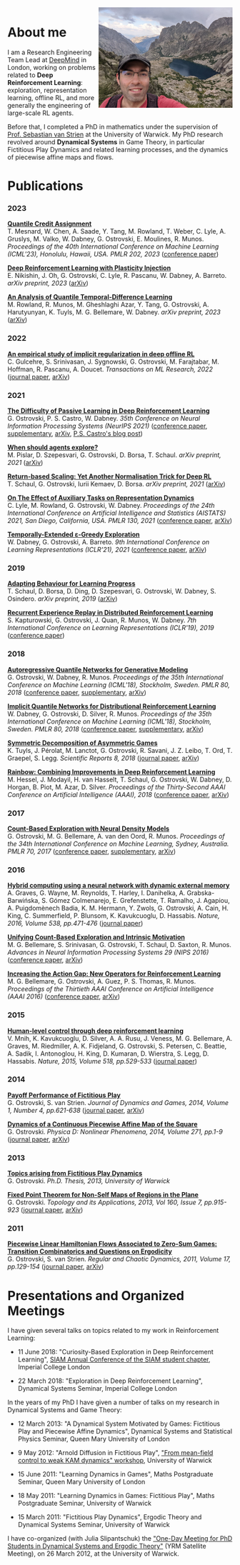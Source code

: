 
<img src="data/me.jpg" alt="Me" width="300" height="225" align="right">

# About me

I am a Research Engineering Team Lead at [DeepMind](http://deepmind.com/) in London,
working on problems related to **Deep Reinforcement Learning**:
exploration, representation learning, offline RL, and more generally
the engineering of large-scale RL agents.

Before that, I completed a PhD in mathematics under the supervision of
[Prof. Sebastian van Strien](https://www.ma.imperial.ac.uk/~svanstri/) at the University of Warwick.
My PhD research revolved around **Dynamical Systems** in Game Theory, in particular
Fictitious Play Dynamics and related learning processes, and the dynamics of piecewise affine maps and flows.


# Publications


### 2023

**[Quantile Credit Assignment](https://openreview.net/pdf?id=4yoLVter71)** <br>
T. Mesnard, W. Chen, A. Saade, Y. Tang, M. Rowland, T. Weber, C. Lyle, A. Gruslys, M. Valko, W. Dabney,
G. Ostrovski, E. Moulines, R. Munos.
*Proceedings of the 40th International Conference on Machine Learning (ICML'23), Honolulu, Hawaii, USA. PMLR 202, 2023*
([conference paper](https://openreview.net/pdf?id=4yoLVter71))


**[Deep Reinforcement Learning with Plasticity Injection](https://arxiv.org/pdf/2305.15555.pdf)** <br>
E. Nikishin, J. Oh, G. Ostrovski, C. Lyle, R. Pascanu, W. Dabney, A. Barreto.
*arXiv preprint, 2023*
([arXiv](https://arxiv.org/abs/2305.15555))

**[An Analysis of Quantile Temporal-Difference Learning](https://arxiv.org/pdf/2301.04462.pdf)** <br>
M. Rowland, R. Munos, M. Gheshlaghi Azar, Y. Tang, G. Ostrovski, A. Harutyunyan, K. Tuyls, M. G. Bellemare, W. Dabney.
*arXiv preprint, 2023*
([arXiv](https://arxiv.org/abs/2301.04462))


### 2022

**[An empirical study of implicit regularization in deep offline RL](https://openreview.net/pdf?id=HFfJWx60IT)** <br>
C. Gulcehre, S. Srinivasan, J. Sygnowski, G. Ostrovski, M. Farajtabar, M. Hoffman, R. Pascanu, A. Doucet.
*Transactions on ML Research, 2022*
([journal paper](https://openreview.net/pdf?id=HFfJWx60IT),
 [arXiv](https://arxiv.org/abs/2207.02099))


### 2021

**[The Difficulty of Passive Learning in Deep Reinforcement
Learning](https://proceedings.neurips.cc/paper/2021/file/c3e0c62ee91db8dc7382bde7419bb573-Paper.pdf)** <br>
G. Ostrovski, P. S. Castro, W. Dabney.
*35th Conference on Neural Information Processing Systems (NeurIPS 2021)*
([conference paper](https://proceedings.neurips.cc/paper/2021/file/c3e0c62ee91db8dc7382bde7419bb573-Paper.pdf),
 [supplementary](https://proceedings.neurips.cc/paper/2021/file/c3e0c62ee91db8dc7382bde7419bb573-Supplemental.pdf),
 [arXiv](https://arxiv.org/abs/2110.14020),
 [P.S. Castro's blog post](https://psc-g.github.io/posts/research/rl/tandem/))

**[When should agents explore?](https://arxiv.org/pdf/2108.11811.pdf)** <br>
M. Pislar, D. Szepesvari, G. Ostrovski, D. Borsa, T. Schaul.
*arXiv preprint, 2021*
([arXiv](https://arxiv.org/abs/2108.11811))

**[Return-based Scaling: Yet Another Normalisation Trick for Deep RL](https://arxiv.org/pdf/2105.05347.pdf)** <br>
T. Schaul, G. Ostrovski, Iurii Kemaev, D. Borsa.
*arXiv preprint, 2021*
([arXiv](https://arxiv.org/abs/2105.05347))

**[On The Effect of Auxiliary Tasks on Representation Dynamics](https://arxiv.org/pdf/2102.13089.pdf)** <br>
C. Lyle, M. Rowland, G. Ostrovski, W. Dabney.
*Proceedings of the 24th International Conference on Artificial Intelligence and Statistics (AISTATS) 2021, San Diego, California, USA. PMLR 130, 2021*
([conference paper](http://proceedings.mlr.press/v130/lyle21a/lyle21a.pdf),
 [arXiv](https://arxiv.org/abs/2102.13089))

**[Temporally-Extended ε-Greedy Exploration](https://openreview.net/pdf?id=ONBPHFZ7zG4)** <br>
W. Dabney, G. Ostrovski, A. Barreto.
*9th International Conference on Learning Representations (ICLR'21), 2021*
([conference paper](https://openreview.net/forum?id=ONBPHFZ7zG4),
 [arXiv](https://arxiv.org/abs/2006.01782))


### 2019

**[Adapting Behaviour for Learning Progress](https://arxiv.org/abs/1912.06910)** <br>
T. Schaul, D. Borsa, D. Ding, D. Szepesvari, G. Ostrovski, W. Dabney, S. Osindero.
*arXiv preprint, 2019*
([arXiv](https://arxiv.org/abs/1912.06910))

**[Recurrent Experience Replay in Distributed Reinforcement Learning](https://openreview.net/pdf?id=r1lyTjAqYX)** <br>
S. Kapturowski, G. Ostrovski, J. Quan, R. Munos, W. Dabney.
*7th International Conference on Learning Representations (ICLR'19), 2019*
([conference paper](https://openreview.net/forum?id=r1lyTjAqYX))


### 2018

**[Autoregressive Quantile Networks for Generative Modeling](https://arxiv.org/pdf/1806.05575.pdf)** <br>
G. Ostrovski, W. Dabney, R. Munos.
*Proceedings of the 35th International Conference on Machine Learning (ICML'18), Stockholm, Sweden. PMLR 80, 2018*
([conference paper](http://proceedings.mlr.press/v80/ostrovski18a/ostrovski18a.pdf),
 [supplementary](http://proceedings.mlr.press/v80/ostrovski18a/ostrovski18a-supp.pdf),
 [arXiv](https://arxiv.org/abs/1806.05575))

**[Implicit Quantile Networks for Distributional Reinforcement Learning](https://arxiv.org/pdf/1806.06923.pdf)** <br>
W. Dabney, G. Ostrovski, D. Silver, R. Munos.
*Proceedings of the 35th International Conference on Machine Learning (ICML'18), Stockholm, Sweden. PMLR 80, 2018*
([conference paper](http://proceedings.mlr.press/v80/dabney18a/dabney18a.pdf),
 [supplementary](http://proceedings.mlr.press/v80/dabney18a/dabney18a-supp.pdf),
 [arXiv](https://arxiv.org/abs/1806.06923))

**[Symmetric Decomposition of Asymmetric Games](https://www.nature.com/articles/s41598-018-19194-4.pdf)** <br>
K. Tuyls, J. Pérolat, M. Lanctot, G. Ostrovski, R. Savani, J. Z. Leibo, T. Ord, T. Graepel, S. Legg.
*Scientific Reports 8, 2018*
([journal paper](https://www.nature.com/articles/s41598-018-19194-4),
 [arXiv](https://arxiv.org/abs/1711.05074))

**[Rainbow: Combining Improvements in Deep Reinforcement Learning](https://arxiv.org/pdf/1710.02298.pdf)** <br>
M. Hessel, J. Modayil, H. van Hasselt, T. Schaul, G. Ostrovski, W. Dabney, D. Horgan, B. Piot, M. Azar, D. Silver.
*Proceedings of the Thirty-Second AAAI Conference on Artificial Intelligence (AAAI), 2018*
([conference paper](http://aaai.org/ocs/index.php/AAAI/AAAI18/paper/view/17204/16680),
 [arXiv](https://arxiv.org/abs/1710.02298))


### 2017

**[Count-Based Exploration with Neural Density Models](https://arxiv.org/pdf/1703.01310.pdf)** <br>
G. Ostrovski, M. G. Bellemare, A. van den Oord, R. Munos.
*Proceedings of the 34th International Conference on Machine Learning, Sydney, Australia. PMLR 70, 2017*
([conference paper](http://proceedings.mlr.press/v70/ostrovski17a/ostrovski17a.pdf),
 [supplementary](http://proceedings.mlr.press/v70/ostrovski17a/ostrovski17a-supp.pdf),
 [arXiv](https://arxiv.org/abs/1703.01310))


### 2016

**[Hybrid computing using a neural network with dynamic external memory](https://www.nature.com/articles/nature20101.pdf)** <br>
A. Graves, G. Wayne, M. Reynolds, T. Harley, I. Danihelka, A. Grabska-Barwińska,
S. Gómez Colmenarejo, E. Grefenstette, T. Ramalho, J. Agapiou,
A. Puigdomènech Badia, K. M. Hermann, Y. Zwols, G. Ostrovski, A. Cain, H. King,
C. Summerfield, P. Blunsom, K. Kavukcuoglu, D. Hassabis.
*Nature, 2016, Volume 538, pp.471-476*
([journal paper](http://dx.doi.org/10.1038/nature20101))

**[Unifying Count-Based Exploration and Intrinsic Motivation](https://arxiv.org/pdf/1606.01868.pdf)** <br>
M. G. Bellemare, S. Srinivasan, G. Ostrovski, T. Schaul, D. Saxton, R. Munos.
*Advances in Neural Information Processing Systems 29 (NIPS 2016)*
([conference paper](http://papers.nips.cc/paper/6383-unifying-count-based-exploration-and-intrinsic-motivation.pdf),
 [arXiv](https://arxiv.org/abs/1606.01868))

**[Increasing the Action Gap: New Operators for Reinforcement Learning](https://arxiv.org/pdf/1512.04860.pdf)** <br>
M. G. Bellemare, G. Ostrovski, A. Guez, P. S. Thomas, R. Munos.
*Proceedings of the Thirtieth AAAI Conference on Artificial Intelligence (AAAI 2016)*
([conference paper](http://www.aaai.org/ocs/index.php/AAAI/AAAI16/paper/view/12428/11761),
 [arXiv](https://arxiv.org/abs/1512.04860))


### 2015

**[Human-level control through deep reinforcement learning](https://www.nature.com/articles/nature14236.pdf)** <br>
V. Mnih, K. Kavukcuoglu, D. Silver, A. A. Rusu, J. Veness, M. G. Bellemare,
A. Graves, M. Riedmiller, A. K. Fidjeland, G. Ostrovski, S. Petersen,
C. Beattie, A. Sadik, I. Antonoglou, H. King, D. Kumaran, D. Wierstra,
S. Legg, D. Hassabis.
*Nature, 2015, Volume 518, pp.529-533*
([journal paper](http://dx.doi.org/10.1038/nature14236))


### 2014

**[Payoff Performance of Fictitious Play](https://arxiv.org/pdf/1308.4049.pdf)** <br>
G. Ostrovski, S. van Strien.
*Journal of Dynamics and Games, 2014, Volume 1, Number 4, pp.621-638*
([journal paper](http://dx.doi.org/10.3934/jdg.2014.1.621),
 [arXiv](https://arxiv.org/abs/1308.4049))

**[Dynamics of a Continuous Piecewise Affine Map of the Square](https://arxiv.org/pdf/1305.4282.pdf)** <br>
G. Ostrovski.
*Physica D: Nonlinear Phenomena, 2014, Volume 271, pp.1-9*
([journal paper](http://www.sciencedirect.com/science/article/pii/S0167278913003436),
 [arXiv](https://arxiv.org/abs/1305.4282))


### 2013

**[Topics arising from Fictitious Play Dynamics](/data/thesis.pdf)** <br>
G. Ostrovski.
*Ph.D. Thesis, 2013, University of Warwick*

**[Fixed Point Theorem for Non-Self Maps of Regions in the Plane](https://arxiv.org/pdf/1112.3587.pdf)** <br>
G. Ostrovski.
*Topology and its Applications, 2013, Vol 160, Issue 7, pp.915-923*
([journal paper](http://dx.doi.org/10.1016/j.topol.2013.03.004),
 [arXiv](https://arxiv.org/abs/1112.3587))


### 2011

**[Piecewise Linear Hamiltonian Flows Associated to Zero-Sum Games:
Transition Combinatorics and Questions on Ergodicity](https://arxiv.org/pdf/1011.2018.pdf)** <br>
G. Ostrovski, S. van Strien.
*Regular and Chaotic Dynamics, 2011, Volume 17, pp.129-154*
([journal paper](http://dx.doi.org/10.1134/S1560354711010059),
 [arXiv](https://arxiv.org/abs/1011.2018))



# Presentations and Organized Meetings

I have given several talks on topics related to my work in Reinforcement Learning:

* 11 June 2018: "Curiosity-Based Exploration in Deep Reinforcement Learning",
[SIAM Annual Conference of the SIAM student chapter](http://imperialsiam.com/2018/05/19/siam-annual-conference-2018/),
Imperial College London

* 22 March 2018: "Exploration in Deep Reinforcement Learning",
Dynamical Systems Seminar, Imperial College London


In the years of my PhD I have given a number of talks on my research in
Dynamical Systems and Game Theory:

* 12 March 2013: "A Dynamical System Motivated by Games:
Fictitious Play and Piecewise Affine Dynamics",
Dynamical Systems and Statistical Physics Seminar, Queen Mary University of London

* 9 May 2012: "Arnold Diffusion in Fictitious Play",
["From mean-field control to weak KAM dynamics" workshop](http://www2.warwick.ac.uk/fac/sci/maths/research/events/2011-2012/wkd/),
University of Warwick

* 15 June 2011: "Learning Dynamics in Games", Maths Postgraduate Seminar, Queen Mary University of London

* 18 May 2011: "Learning Dynamics in Games: Fictitious Play", Maths Postgraduate Seminar, University of Warwick

* 15 March 2011: "Fictitious Play Dynamics", Ergodic Theory and Dynamical Systems Seminar, University of Warwick


I have co-organized (with Julia Slipantschuk) the
["One-Day Meeting for PhD Students in Dynamical Systems and Ergodic Theory"](http://www.maths.qmul.ac.uk/~juliasl/onedaydynamics.html)
(YRM Satellite Meeting), on 26 March 2012, at the University of Warwick.
